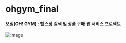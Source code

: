 # ohgym_final

#### 오짐(OH! GYM) : 헬스장 검색 및 상품 구매 웹 서비스 프로젝트

![image](https://github.com/qkrtiger/ohgym_final/assets/133315262/8ad317e9-9f16-4965-bb92-07c244c44294)

